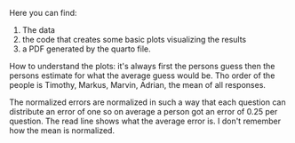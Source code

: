 Here you can find:
1. The data
2. the code that creates some basic plots visualizing the results
3. a PDF generated by the quarto file.


How to understand the plots:
it's always first the persons guess then the persons estimate for what the average guess would be. Tho order of the people is Timothy, Markus, Marvin, Adrian, the mean of all responses.

The normalized errors are normalized in such a way that each question can distribute an error of one so on average a person got an error of 0.25 per question. The read line shows what the average error is. I don't remember how the mean is normalized.
